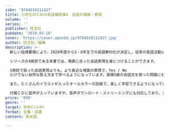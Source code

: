 ```yaml
---
isbn: '9784010112427'
title: 小学生のための英語練習帳4　会話の場面・表現
volume: ''
series: ''
publisher: 旺文社
pubdate: '2019-03-18'
cover: 'https://cover.openbd.jp/9784010112427.jpg'
author: 旺文社／編集
description: >-
  新しい指導要領により，2020年度から5・6年生での英語教科化が決定し，従来の英語活動は3・4年生に引き下げになりました。

  シリーズの4冊目である本書では，場面に合った会話表現を身につけることができます。

  1冊目で扱った会話表現よりも，より身近な場面の表現で，Yes / No
  だけでない自然な答え方まで学べるようになっています。英検5級の会話文を使った問題にも役立つ練習問題も掲載し，「聞く力・話す力」をきたえることができます。

  また，たくさんのイラストが入ったオールカラーの誌面で，楽しく学習できるようになっています。

  付属ＣＤに音声が入っていますが，音声ダウンロード・ストリーミングにも対応しており，スマートフォン・タブレット・パソコンでも同じ音声が聞けるようになっています。
price: '850'
genre: ''
target: 学参I(小中)
format: 全集・双書
content: 英米語

---
```

